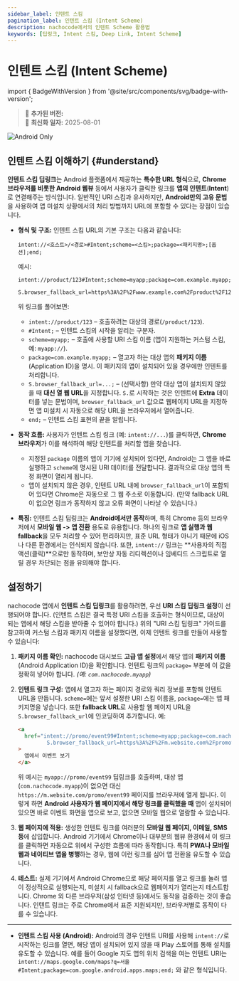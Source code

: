 ```yaml
---
sidebar_label: 인텐트 스킴
pagination_label: 인텐트 스킴 (Intent Scheme)
description: nachocode에서의 인텐트 Scheme 활용법
keywords: [딥링크, Intent 스킴, Deep Link, Intent Scheme]
---
```


# 인텐트 스킴 (Intent Scheme)

import { BadgeWithVersion } from '@site/src/components/svg/badge-with-version';

> 🚀 **추가된 버전:** <BadgeWithVersion type="Android" version="v1.2.0" link="/docs/releases/v1/app-source/android/release-v-1-2-0" />  
> 🔔 **최신화 일자:** 2025-08-01

![Android Only](https://img.shields.io/badge/Android-Only-gray?logo=android)

## 인텐트 스킴 이해하기 {#understand}

**인텐트 스킴 딥링크**는 Android 플랫폼에서 제공하는 **특수한 URL 형식**으로, **Chrome 브라우저를 비롯한 Android 웹뷰** 등에서 사용자가 클릭한 링크를 **앱의 인텐트**(**Intent**)로 연결해주는 방식입니다. 일반적인 URI 스킴과 유사하지만, **Android만의 고유 문법**을 사용하여 앱 미설치 상황에서의 처리 방법까지 URL에 포함할 수 있다는 장점이 있습니다.

- **형식 및 구조:** 인텐트 스킴 URL의 기본 구조는 다음과 같습니다:

  ```text
  intent://<호스트>/<경로>#Intent;scheme=<스킴>;package=<패키지명>;[옵션];end;
  ```

  예시:

  ```text
  intent://product/123#Intent;scheme=myapp;package=com.example.myapp;
         S.browser_fallback_url=https%3A%2F%2Fwww.example.com%2Fproduct%2F123;end;
  ```

  위 링크를 풀어보면:
  - `intent://product/123` – 호출하려는 대상의 경로(`/product/123`).
  - `#Intent;` – 인텐트 스킴의 시작을 알리는 구분자.
  - `scheme=myapp;` – 호출에 사용할 URI 스킴 이름 (앱이 지원하는 커스텀 스킴, 예: `myapp://`).
  - `package=com.example.myapp;` – 열고자 하는 대상 앱의 **패키지 이름**(Application ID)을 명시. 이 패키지의 앱이 설치되어 있을 경우에만 인텐트를 처리합니다.
  - `S.browser_fallback_url=...;` – (선택사항) 만약 대상 앱이 설치되지 않았을 때 **대신 열 웹 URL**을 지정합니다. `S.`로 시작하는 것은 인텐트에 **Extra** 데이터를 넣는 문법이며, `browser_fallback_url` 값으로 웹페이지 URL을 지정하면 앱 미설치 시 자동으로 해당 URL을 브라우저에서 열어줍니다.
  - `end;` – 인텐트 스킴 표현의 끝을 알립니다.

- **동작 흐름:** 사용자가 인텐트 스킴 링크 (예: `intent://...`)를 클릭하면, **Chrome 브라우저**가 이를 해석하여 해당 인텐트를 처리할 앱을 찾습니다.
  - 지정된 `package` 이름의 앱이 기기에 설치되어 있다면, Android는 그 앱을 바로 실행하고 `scheme`에 명시된 URI 데이터를 전달합니다. 결과적으로 대상 앱의 특정 화면이 열리게 됩니다.
  - 앱이 설치되지 않은 경우, 인텐트 URL 내에 `browser_fallback_url`이 포함되어 있다면 Chrome은 자동으로 그 웹 주소로 이동합니다. (만약 fallback URL이 없으면 링크가 동작하지 않고 오류 화면이 나타날 수 있습니다.)

- **특징:** 인텐트 스킴 딥링크는 **Android에서만 동작**하며, 특히 Chrome 등의 브라우저에서 **모바일 웹 -> 앱 전환** 용도로 유용합니다. 하나의 링크로 **앱 실행과 웹 fallback**을 모두 처리할 수 있어 편리하지만, 표준 URL 형태가 아니기 때문에 iOS나 다른 환경에서는 인식되지 않습니다. 또한, `intent://` 링크는 \*\*사용자의 직접 액션(클릭)\*\*으로만 동작하며, 보안상 자동 리디렉션이나 임베디드 스크립트로 열릴 경우 차단되는 점을 유의해야 합니다.

## 설정하기

nachocode 앱에서 **인텐트 스킴 딥링크**를 활용하려면, 우선 **URI 스킴 딥링크 설정**이 선행되어야 합니다. (인텐트 스킴은 결국 특정 URI 스킴을 호출하는 형식이므로, 대상이 되는 앱에서 해당 스킴을 받아줄 수 있어야 합니다.) 위의 "URI 스킴 딥링크" 가이드를 참고하여 커스텀 스킴과 패키지 이름을 설정했다면, 이제 인텐트 링크를 만들어 사용할 수 있습니다:

1. **패키지 이름 확인:** nachocode 대시보드 **고급 앱 설정**에서 해당 앱의 **패키지 이름**(Android Application ID)을 확인합니다. 인텐트 링크의 `package=` 부분에 이 값을 정확히 넣어야 합니다. _(예: `com.nachocode.myapp`)_

2. **인텐트 링크 구성:** 앱에서 열고자 하는 페이지 경로와 쿼리 정보를 포함해 인텐트 URL을 만듭니다. `scheme=`에는 앞서 설정한 URI 스킴 이름을, `package=`에는 앱 패키지명을 넣습니다. 또한 **fallback URL**로 사용할 웹 페이지 URL을 `S.browser_fallback_url`에 인코딩하여 추가합니다. 예:

   ```html
   <a
     href="intent://promo/event99#Intent;scheme=myapp;package=com.nachocode.myapp;
            S.browser_fallback_url=https%3A%2F%2Fm.website.com%2Fpromo%2Fevent99;end;"
   >
     앱에서 이벤트 보기
   </a>
   ```

   위 예시는 `myapp://promo/event99` 딥링크를 호출하며, 대상 앱(`com.nachocode.myapp`)이 없으면 대신 `https://m.website.com/promo/event99` 페이지를 브라우저에 열게 됩니다. 이렇게 하면 **Android 사용자가 웹 페이지에서 해당 링크를 클릭했을 때** 앱이 설치되어 있으면 바로 이벤트 화면을 앱으로 보고, 없으면 모바일 웹으로 열람할 수 있습니다.

3. **웹 페이지에 적용:** 생성한 인텐트 링크를 여러분의 **모바일 웹 페이지, 이메일, SMS 등**에 삽입합니다. Android 기기에서 Chrome이나 대부분의 웹뷰 환경에서 이 링크를 클릭하면 자동으로 위에서 구성한 흐름에 따라 동작합니다. 특히 **PWA나 모바일 웹과 네이티브 앱을 병행**하는 경우, 웹에 이런 링크를 심어 앱 전환을 유도할 수 있습니다.

4. **테스트:** 실제 기기에서 Android Chrome으로 해당 페이지를 열고 링크를 눌러 앱이 정상적으로 실행되는지, 미설치 시 fallback으로 웹페이지가 열리는지 테스트합니다. Chrome 외 다른 브라우저(삼성 인터넷 등)에서도 동작을 검증하는 것이 좋습니다. 인텐트 링크는 주로 Chrome에서 표준 지원되지만, 브라우저별로 동작이 다를 수 있습니다.

---

- **인텐트 스킴 사용 (Android):** Android의 경우 인텐트 URI를 사용해 `intent://`로 시작하는 링크를 열면, 해당 앱이 설치되어 있지 않을 때 Play 스토어를 통해 설치를 유도할 수 있습니다. 예를 들어 Google 지도 앱의 위치 검색을 여는 인텐트 URI는 `intent://maps.google.com/maps?q=서울#Intent;package=com.google.android.apps.maps;end;` 와 같은 형식입니다.
